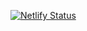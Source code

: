 [![Netlify Status](https://api.netlify.com/api/v1/badges/2f29adb0-d569-4799-9773-111e9de76fdb/deploy-status)](https://app.netlify.com/sites/penny/deploys)
